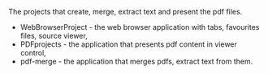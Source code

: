 The projects that create, merge, extract text and present the pdf files.
- WebBrowserProject - the web browser application with tabs, favourites files, source viewer,
- PDFprojects - the application that presents pdf content in viewer control,
- pdf-merge - the application that merges pdfs, extract text from them.
